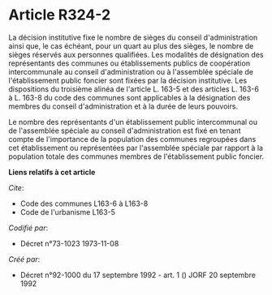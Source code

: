 # Article R324-2

La décision institutive fixe le nombre de sièges du conseil d'administration ainsi que, le cas échéant, pour un quart au plus
des sièges, le nombre de sièges réservés aux personnes qualifiées. Les modalités de désignation des représentants des
communes ou établissements publics de coopération intercommunale au conseil d'administration ou à l'assemblée spéciale de
l'établissement public foncier sont fixées par la décision institutive. Les dispositions du troisième alinéa de l'article L.
163-5 et des articles L. 163-6 à L. 163-8 du code des communes sont applicables à la désignation des membres du conseil
d'administration et à la durée de leurs pouvoirs.

Le nombre des représentants d'un établissement public intercommunal ou de l'assemblée spéciale au conseil d'administration
est fixé en tenant compte de l'importance de la population des communes regroupées dans cet établissement ou représentées par
l'assemblée spéciale par rapport à la population totale des communes membres de l'établissement public foncier.

**Liens relatifs à cet article**

_Cite_:

  - Code des communes L163-6 à L163-8
  - Code de l'urbanisme L163-5

_Codifié par_:

  - Décret n°73-1023 1973-11-08

_Créé par_:

  - Décret n°92-1000 du 17 septembre 1992 - art. 1 () JORF 20 septembre 1992
